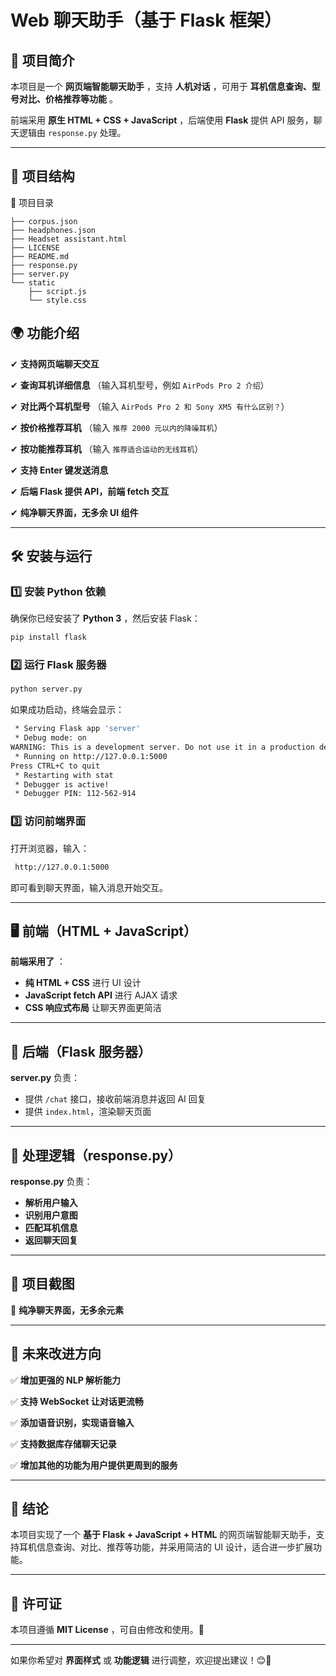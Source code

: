 # **Web 聊天助手（基于 Flask 框架）**

## **📌 项目简介**

本项目是一个 **网页端智能聊天助手** ，支持 **人机对话** ，可用于 **耳机信息查询、型号对比、价格推荐等功能** 。

前端采用 **原生 HTML + CSS + JavaScript** ，后端使用 **Flask** 提供 API 服务，聊天逻辑由 `response.py` 处理。

---

## **📁 项目结构**

📂 项目目录
```
├── corpus.json
├── headphones.json
├── Headset assistant.html
├── LICENSE
├── README.md
├── response.py
├── server.py
└── static
    ├── script.js
    └── style.css
```

## **🌍 功能介绍**

✔ **支持网页端聊天交互**

✔ **查询耳机详细信息** （输入耳机型号，例如 `AirPods Pro 2 介绍`）

✔ **对比两个耳机型号** （输入 `AirPods Pro 2 和 Sony XM5 有什么区别？`）

✔ **按价格推荐耳机** （输入 `推荐 2000 元以内的降噪耳机`）

✔ **按功能推荐耳机** （输入 `推荐适合运动的无线耳机`）

✔ **支持 Enter 键发送消息**

✔ **后端 Flask 提供 API，前端 fetch 交互**

✔ **纯净聊天界面，无多余 UI 组件**

---

## **🛠️ 安装与运行**

### **1️⃣ 安装 Python 依赖**

确保你已经安装了 **Python 3** ，然后安装 Flask：

```bash
pip install flask
```

### **2️⃣ 运行 Flask 服务器**

```bash
python server.py
```

如果成功启动，终端会显示：

```bash
 * Serving Flask app 'server'
 * Debug mode: on
WARNING: This is a development server. Do not use it in a production deployment. Use a production WSGI server instead.
 * Running on http://127.0.0.1:5000
Press CTRL+C to quit
 * Restarting with stat
 * Debugger is active!
 * Debugger PIN: 112-562-914
```

### **3️⃣ 访问前端界面**

打开浏览器，输入：

```bash
 http://127.0.0.1:5000
```

即可看到聊天界面，输入消息开始交互。

---

## **🖥️ 前端（HTML + JavaScript）**

**前端采用了** ：

- **纯 HTML + CSS** 进行 UI 设计
- **JavaScript fetch API** 进行 AJAX 请求
- **CSS 响应式布局** 让聊天界面更简洁

---

## **🚀 后端（Flask 服务器）**

**server.py** 负责：

- 提供 `/chat` 接口，接收前端消息并返回 AI 回复
- 提供 `index.html`，渲染聊天页面

---

## **🎯 处理逻辑（response.py）**

**response.py** 负责：

- **解析用户输入**
- **识别用户意图**
- **匹配耳机信息**
- **返回聊天回复**

---

## **📸 项目截图**

🎨 **纯净聊天界面，无多余元素**

---

## **📌 未来改进方向**

✅ **增加更强的 NLP 解析能力**

✅ **支持 WebSocket 让对话更流畅**

✅ **添加语音识别，实现语音输入**

✅ **支持数据库存储聊天记录**

✅ **增加其他的功能为用户提供更周到的服务**

---

## **📜 结论**

本项目实现了一个 **基于 Flask +  JavaScript** **+ HTML** 的网页端智能聊天助手，支持耳机信息查询、对比、推荐等功能，并采用简洁的 UI 设计，适合进一步扩展功能。

---

## **📄 许可证**

本项目遵循 **MIT License** ，可自由修改和使用。🎉

---

如果你希望对 **界面样式** 或 **功能逻辑** 进行调整，欢迎提出建议！😊🚀
